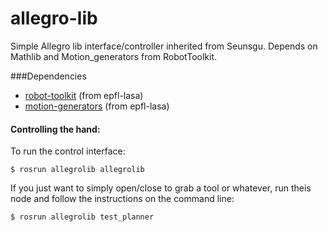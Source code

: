 # allegro-lib
Simple Allegro lib interface/controller inherited from Seunsgu. Depends on Mathlib and Motion_generators from RobotToolkit.

###Dependencies
- [robot-toolkit](https://github.com/epfl-lasa/robot-toolkit) (from epfl-lasa)
- [motion-generators](https://github.com/epfl-lasa/motion-generators) (from epfl-lasa)

#### Controlling the hand:
To run the control interface:
```
$ rosrun allegrolib allegrolib
```

If you just want to simply open/close to grab a tool or whatever,  run theis node and follow the instructions on the command line:

```
$ rosrun allegrolib test_planner
```
